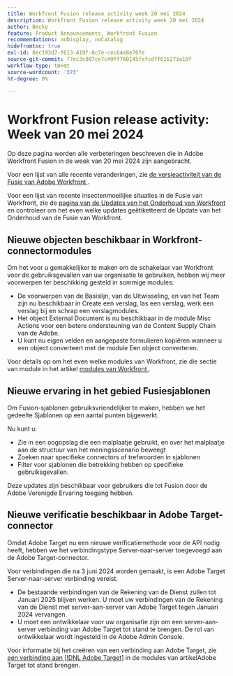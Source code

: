 ```yaml
---
title: Workfront Fusion release activity week 20 mei 2024
description: Workfront Fusion release activity week 20 mei 2024
author: Becky
feature: Product Announcements, Workfront Fusion
recommendations: noDisplay, noCatalog
hidefromtoc: true
exl-id: 8ec193d7-f613-419f-8c7e-cec64e8e76fe
source-git-commit: 77ec3c007ce7c49ff760145fafcd7f62b273a18f
workflow-type: tm+mt
source-wordcount: '373'
ht-degree: 0%

---
```


# Workfront Fusion release activity: Week van 20 mei 2024

Op deze pagina worden alle verbeteringen beschreven die in Adobe Workfront Fusion in de week van 20 mei 2024 zijn aangebracht.

Voor een lijst van alle recente veranderingen, zie [ de versieactiviteit van de Fusie van Adobe Workfront ](/help/workfront-fusion/fusion-product-releases/fusion-release-activity.md).

Voor een lijst van recente insectenmoeilijke situaties in de Fusie van Workfront, zie de [ pagina van de Updates van het Onderhoud van Workfront ](https://experienceleague.adobe.com/docs/workfront-known-issues/releases/current-updates.html) en controleer om het even welke updates geëtiketteerd de Update van het Onderhoud van de Fusie van Workfront.

## Nieuwe objecten beschikbaar in Workfront-connectormodules

Om het voor u gemakkelijker te maken om de schakelaar van Workfront voor de gebruiksgevallen van uw organisatie te gebruiken, hebben wij meer voorwerpen ter beschikking gesteld in sommige modules:

* De voorwerpen van de Basislijn, van de Uitwisseling, en van het Team zijn nu beschikbaar in Create een verslag, las een verslag, werk een verslag bij en schrap een verslagmodules.
* Het object External Document is nu beschikbaar in de module Misc Actions voor een betere ondersteuning van de Content Supply Chain van de Adobe.
* U kunt nu eigen velden en aangepaste formulieren kopiëren wanneer u een object converteert met de module Een object converteren.

Voor details op om het even welke modules van Workfront, zie die sectie van module in het artikel [ modules van Workfront ](/help/workfront-fusion/references/apps-and-modules/adobe-connectors/workfront-modules.md).

## Nieuwe ervaring in het gebied Fusiesjablonen

Om Fusion-sjablonen gebruiksvriendelijker te maken, hebben we het gedeelte Sjablonen op een aantal punten bijgewerkt.

Nu kunt u:

* Zie in een oogopslag die een malplaatje gebruikt, en over het malplaatje aan de structuur van het meningsscenario beweegt
* Zoeken naar specifieke connectors of trefwoorden in sjablonen
* Filter voor sjablonen die betrekking hebben op specifieke gebruiksgevallen.

Deze updates zijn beschikbaar voor gebruikers die tot Fusion door de Adobe Verenigde Ervaring toegang hebben.

<!--For more information on the Fusion Templates area, see [Scenario Templates](/help/quicksilver/workfront-fusion/scenarios/templates/fusion-templates.md).-->

## Nieuwe verificatie beschikbaar in Adobe Target-connector

Omdat Adobe Target nu een nieuwe verificatiemethode voor de API nodig heeft, hebben we het verbindingstype Server-naar-server toegevoegd aan de Adobe Target-connector.

Voor verbindingen die na 3 juni 2024 worden gemaakt, is een Adobe Target Server-naar-server verbinding vereist.

* De bestaande verbindingen van de Rekening van de Dienst zullen tot Januari 2025 blijven werken. U moet uw verbindingen van de Rekening van de Dienst met server-aan-server van Adobe Target tegen Januari 2024 vervangen.
* U moet een ontwikkelaar voor uw organisatie zijn om een server-aan-server verbinding van Adobe Target tot stand te brengen. De rol van ontwikkelaar wordt ingesteld in de Adobe Admin Console.

Voor informatie bij het creëren van een verbinding aan Adobe Target, zie [ een verbinding aan  [!DNL Adobe Target]](/help/workfront-fusion/references/apps-and-modules/adobe-connectors/adobe-target-modules.md#create-a-connection-to-adobe-target) in de modules van artikelAdobe Target tot stand brengen.
